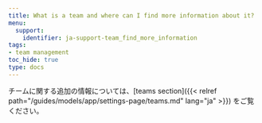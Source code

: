 ```yaml
---
title: What is a team and where can I find more information about it?
menu:
  support:
    identifier: ja-support-team_find_more_information
tags:
- team management
toc_hide: true
type: docs
---
```


チームに関する追加の情報については、[teams section]({{< relref path="/guides/models/app/settings-page/teams.md" lang="ja" >}}) をご覧ください。